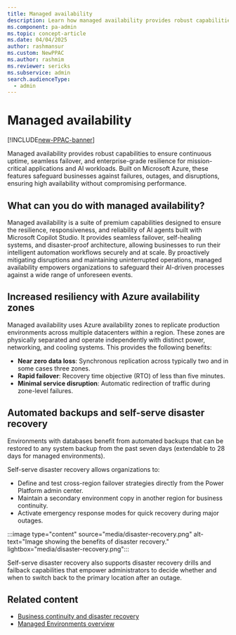 ```yaml
---
title: Managed availability
description: Learn how managed availability provides robust capabilities to ensure continuous uptime, seamless failover, and enterprise-grade resilience for mission-critical applications and AI workloads. 
ms.component: pa-admin
ms.topic: concept-article
ms.date: 04/04/2025
author: rashmansur
ms.custom: NewPPAC
ms.author: rashmim 
ms.reviewer: sericks
ms.subservice: admin
search.audienceType: 
  - admin
---
```


# Managed availability
[!INCLUDE[new-PPAC-banner](~/includes/new-PPAC-banner.md)]

Managed availability provides robust capabilities to ensure continuous uptime, seamless failover, and enterprise-grade resilience for mission-critical applications and AI workloads. Built on Microsoft Azure, these features safeguard businesses against failures, outages, and disruptions, ensuring high availability without compromising performance.

## What can you do with managed availability?
Managed availability is a suite of premium capabilities designed to ensure the resilience, responsiveness, and reliability of AI agents built with Microsoft Copilot Studio. It provides seamless failover, self-healing systems, and disaster-proof architecture, allowing businesses to run their intelligent automation workflows securely and at scale. By proactively mitigating disruptions and maintaining uninterrupted operations, managed availability empowers organizations to safeguard their AI-driven processes against a wide range of unforeseen events. 

## Increased resiliency with Azure availability zones
Managed availability uses Azure availability zones to replicate production environments across multiple datacenters within a region. These zones are physically separated and operate independently with distinct power, networking, and cooling systems. This provides the following benefits:

- **Near zero data loss**: Synchronous replication across typically two and in some cases three zones.
- **Rapid failover**: Recovery time objective (RTO) of less than five minutes.
- **Minimal service disruption**: Automatic redirection of traffic during zone-level failures.

## Automated backups and self-serve disaster recovery
Environments with databases benefit from automated backups that can be restored to any system backup from the past seven days (extendable to 28 days for managed environments). 

Self-serve disaster recovery allows organizations to:
- Define and test cross-region failover strategies directly from the Power Platform admin center.
- Maintain a secondary environment copy in another region for business continuity.
- Activate emergency response modes for quick recovery during major outages.

:::image type="content" source="media/disaster-recovery.png" alt-text="Image showing the benefits of disaster recovery." lightbox="media/disaster-recovery.png":::

Self-serve disaster recovery also supports disaster recovery drills and failback capabilities that empower administrators to decide whether and when to switch back to the primary location after an outage.

## Related content
- [Business continuity and disaster recovery](business-continuity-disaster-recovery.md)
- [Managed Environments overview](managed-environment-overview.md)




